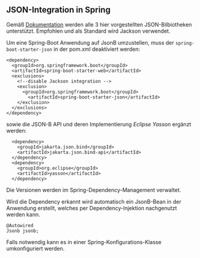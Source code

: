 JSON-Integration in Spring
--------------------------
Gemäß [Dokumentation](https://docs.spring.io/spring-boot/docs/current/reference/html/features.html#features.json) werden alle 3 hier vorgestellten JSON-Bilbiotheken unterstützt. Empfohlen und als Standard wird Jackson verwendet.

Um eine Spring-Boot Anwendung auf JsonB umzustellen, muss der `spring-boot-starter-json` in der pom.xml deaktiviert werden:

```
<dependency>
  <groupId>org.springframework.boot</groupId>
  <artifactId>spring-boot-starter-web</artifactId>
  <exclusions>
    <!--disable Jackson integration -->
    <exclusion>
      <groupId>org.springframework.boot</groupId>
		<artifactId>spring-boot-starter-json</artifactId>
    </exclusion>
  </exclusions>
</dependency>
```
sowie die JSON-B API und deren Implementierung *Eclipse Yasson* ergänzt werden:

```
  <dependency>
    <groupId>jakarta.json.bind</groupId>
    <artifactId>jakarta.json.bind-api</artifactId>
  </dependency>
  <dependency>
	<groupId>org.eclipse</groupId>
    <artifactId>yasson</artifactId>
  </dependency>
```

Die Versionen werden im Spring-Dependency-Management verwaltet.

Wird die Dependency erkannt wird automatisch ein JsonB-Bean in der Anwendung erstellt, welches per Dependency-Injektion nachgenutzt werden kann.

```
@Autowired
Jsonb jsonb;
```
Falls notwendig kann es in einer Spring-Konfigurations-Klasse umkonfiguriert werden.
